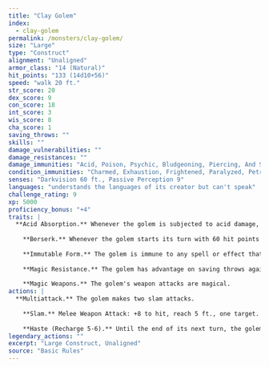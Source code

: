 ```yaml
---
title: "Clay Golem"
index:
  - clay-golem
permalink: /monsters/clay-golem/
size: "Large"
type: "Construct"
alignment: "Unaligned"
armor_class: "14 (Natural)"
hit_points: "133 (14d10+56)"
speed: "walk 20 ft."
str_score: 20
dex_score: 9
con_score: 18
int_score: 3
wis_score: 8
cha_score: 1
saving_throws: ""
skills: ""
damage_vulnerabilities: ""
damage_resistances: ""
damage_immunities: "Acid, Poison, Psychic, Bludgeoning, Piercing, And Slashing From Nonmagical Weapons That Aren'T Adamantine"
condition_immunities: "Charmed, Exhaustion, Frightened, Paralyzed, Petrified, Poisoned"
senses: "Darkvision 60 ft., Passive Perception 9"
languages: "understands the languages of its creator but can't speak"
challenge_rating: 9
xp: 5000
proficiency_bonus: "+4"
traits: |
  **Acid Absorption.** Whenever the golem is subjected to acid damage, it takes no damage and instead regains a number of hit points equal to the acid damage dealt.
    
    **Berserk.** Whenever the golem starts its turn with 60 hit points or fewer, roll a d6. On a 6, the golem goes berserk. On each of its turns while berserk, the golem attacks the nearest creature it can see. If no creature is near enough to move to and attack, the golem attacks an object, with preference for an object smaller than itself. Once the golem goes berserk, it continues to do so until it is destroyed or regains all its hit points.
    
    **Immutable Form.** The golem is immune to any spell or effect that would alter its form.
    
    **Magic Resistance.** The golem has advantage on saving throws against spells and other magical effects.
    
    **Magic Weapons.** The golem's weapon attacks are magical.
actions: |
  **Multiattack.** The golem makes two slam attacks.
    
    **Slam.** Melee Weapon Attack: +8 to hit, reach 5 ft., one target. Hit: 16 (2d10 + 5) bludgeoning damage. If the target is a creature, it must succeed on a DC 15 Constitution saving throw or have its hit point maximum reduced by an amount equal to the damage taken. The target dies if this attack reduces its hit point maximum to 0. The reduction lasts until removed by the greater restoration spell or other magic.
    
    **Haste (Recharge 5-6).** Until the end of its next turn, the golem magically gains a +2 bonus to its AC, has advantage on Dexterity saving throws, and can use its slam attack as a bonus action.  
legendary_actions: ""
excerpt: "Large Construct, Unaligned"
source: "Basic Rules"
---
```

